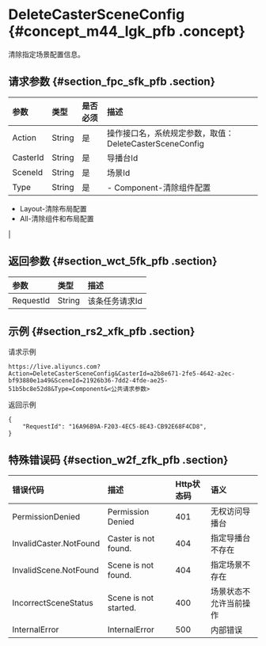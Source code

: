 # DeleteCasterSceneConfig {#concept_m44_lgk_pfb .concept}

清除指定场景配置信息。

## 请求参数 {#section_fpc_sfk_pfb .section}

|参数|类型|是否必须|描述|
|:-|:-|:---|:-|
|Action|String|是|操作接口名，系统规定参数，取值：DeleteCasterSceneConfig|
|CasterId|String|是|导播台Id|
|SceneId|String|是|场景Id|
|Type|String|是| -   Component-清除组件配置
-   Layout-清除布局配置
-   All-清除组件和布局配置

 |

## 返回参数 {#section_wct_5fk_pfb .section}

|参数|类型|描述|
|:-|:-|:-|
|RequestId|String|该条任务请求Id|

## 示例 {#section_rs2_xfk_pfb .section}

请求示例

```
https://live.aliyuncs.com?Action=DeleteCasterSceneConfig&CasterId=a2b8e671-2fe5-4642-a2ec-bf93880e1a49&SceneId=21926b36-7dd2-4fde-ae25-51b5bc8e52d8&Type=Component&<公共请求参数>
```

返回示例

```
{
    "RequestId": "16A96B9A-F203-4EC5-8E43-CB92E68F4CD8",
}
```

## 特殊错误码 {#section_w2f_zfk_pfb .section}

|错误代码|描述|Http状态码|语义|
|:---|:-|:------|:-|
|PermissionDenied|Permission Denied|401|无权访问导播台|
|InvalidCaster.NotFound|Caster is not found.|404|指定导播台不存在|
|InvalidScene.NotFound|Scene is not found.|404|指定场景不存在|
|IncorrectSceneStatus|Scene is not started.|400|场景状态不允许当前操作|
|InternalError|InternalError|500|内部错误|

